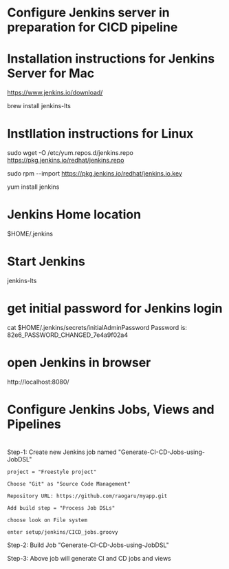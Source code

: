 # ######################################################################
# Configure Jenkins server in preparation for CICD pipeline
# ######################################################################

# Installation instructions for  Jenkins Server for Mac 

https://www.jenkins.io/download/

brew install jenkins-lts

# Instllation instructions for Linux

sudo wget -O /etc/yum.repos.d/jenkins.repo https://pkg.jenkins.io/redhat/jenkins.repo

sudo rpm --import https://pkg.jenkins.io/redhat/jenkins.io.key

yum install jenkins

# Jenkins Home location

$HOME/.jenkins

# Start Jenkins

jenkins-lts

# get initial password for Jenkins login
cat  $HOME/.jenkins/secrets/initialAdminPassword
Password is: 82e6_PASSWORD_CHANGED_7e4a9f02a4

# open Jenkins in browser
http://localhost:8080/

# ######################################################################
# Configure Jenkins Jobs, Views and Pipelines
# ######################################################################

Step-1: Create new Jenkins job named "Generate-CI-CD-Jobs-using-JobDSL" 

	project = "Freestyle project"

	Choose "Git" as "Source Code Management"

	Repository URL: https://github.com/raogaru/myapp.git

	Add build step = "Process Job DSLs" 

	choose look on File system 

	enter setup/jenkins/CICD_jobs.groovy

Step-2: Build Job "Generate-CI-CD-Jobs-using-JobDSL"

Step-3: Above job will generate CI and CD jobs and views

